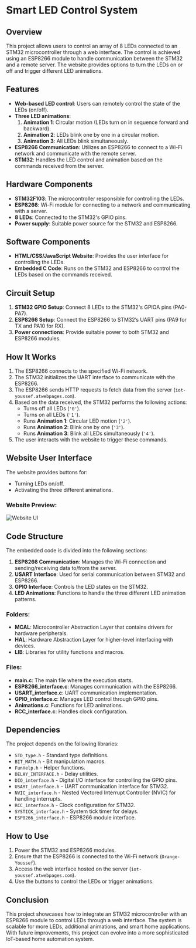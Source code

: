 # Smart LED Control System

## Overview
This project allows users to control an array of 8 LEDs connected to an STM32 microcontroller through a web interface. The control is achieved using an ESP8266 module to handle communication between the STM32 and a remote server. The website provides options to turn the LEDs on or off and trigger different LED animations.

## Features
- **Web-based LED control**: Users can remotely control the state of the LEDs (on/off).
- **Three LED animations**:
  1. **Animation 1**: Circular motion (LEDs turn on in sequence forward and backward).
  2. **Animation 2**: LEDs blink one by one in a circular motion.
  3. **Animation 3**: All LEDs blink simultaneously.
- **ESP8266 Communication**: Utilizes an ESP8266 to connect to a Wi-Fi network and communicate with the remote server.
- **STM32**: Handles the LED control and animation based on the commands received from the server.

## Hardware Components
- **STM32F103**: The microcontroller responsible for controlling the LEDs.
- **ESP8266**: Wi-Fi module for connecting to a network and communicating with a server.
- **8 LEDs**: Connected to the STM32's GPIO pins.
- **Power supply**: Suitable power source for the STM32 and ESP8266.

## Software Components
- **HTML/CSS/JavaScript Website**: Provides the user interface for controlling the LEDs.
- **Embedded C Code**: Runs on the STM32 and ESP8266 to control the LEDs based on the commands received.

## Circuit Setup
1. **STM32 GPIO Setup**: Connect 8 LEDs to the STM32's GPIOA pins (PA0-PA7).
2. **ESP8266 Setup**: Connect the ESP8266 to STM32’s UART pins (PA9 for TX and PA10 for RX).
3. **Power connections**: Provide suitable power to both STM32 and ESP8266 modules.

## How It Works
1. The ESP8266 connects to the specified Wi-Fi network.
2. The STM32 initializes the UART interface to communicate with the ESP8266.
3. The ESP8266 sends HTTP requests to fetch data from the server (`iot-youssef.atwebpages.com`).
4. Based on the data received, the STM32 performs the following actions:
   - Turns off all LEDs (`'0'`).
   - Turns on all LEDs (`'1'`).
   - Runs **Animation 1**: Circular LED motion (`'2'`).
   - Runs **Animation 2**: Blink one by one (`'3'`).
   - Runs **Animation 3**: Blink all LEDs simultaneously (`'4'`).
5. The user interacts with the website to trigger these commands.

## Website User Interface
The website provides buttons for:
- Turning LEDs on/off.
- Activating the three different animations.

### Website Preview:
![Website UI](./mnt/data/Screenshot%202024-09-28%20000622.png)

## Code Structure
The embedded code is divided into the following sections:
1. **ESP8266 Communication**: Manages the Wi-Fi connection and sending/receiving data to/from the server.
2. **USART Interface**: Used for serial communication between STM32 and ESP8266.
3. **GPIO Interface**: Controls the LED states on the STM32.
4. **LED Animations**: Functions to handle the three different LED animation patterns.

### Folders:
- **MCAL**: Microcontroller Abstraction Layer that contains drivers for hardware peripherals.
- **HAL**: Hardware Abstraction Layer for higher-level interfacing with devices.
- **LIB**: Libraries for utility functions and macros.

### Files:
- **main.c**: The main file where the execution starts.
- **ESP8266_interface.c**: Manages communication with the ESP8266.
- **USART_interface.c**: UART communication implementation.
- **GPIO_interface.c**: Manages LED control through GPIO pins.
- **Animations.c**: Functions for LED animations.
- **RCC_interface.c**: Handles clock configuration.

## Dependencies
The project depends on the following libraries:
- `STD_type.h` - Standard type definitions.
- `BIT_MATH.h` - Bit manipulation macros.
- `FunHelp.h` - Helper functions.
- `DELAY_INTERFACE.h` - Delay utilities.
- `DIO_interface.h` - Digital I/O interface for controlling the GPIO pins.
- `USART_interface.h` - UART communication interface for STM32.
- `NVIC_interface.h` - Nested Vectored Interrupt Controller (NVIC) for handling interrupts.
- `RCC_interface.h` - Clock configuration for STM32.
- `SYSTICK_interface.h` - System tick timer for delays.
- `ESP8266_interface.h` - ESP8266 module interface.

## How to Use
1. Power the STM32 and ESP8266 modules.
2. Ensure that the ESP8266 is connected to the Wi-Fi network (`Orange-Youssef`).
3. Access the web interface hosted on the server (`iot-youssef.atwebpages.com`).
4. Use the buttons to control the LEDs or trigger animations.



## Conclusion
This project showcases how to integrate an STM32 microcontroller with an ESP8266 module to control LEDs through a web interface. The system is scalable for more LEDs, additional animations, and smart home applications. With future improvements, this project can evolve into a more sophisticated IoT-based home automation system.
